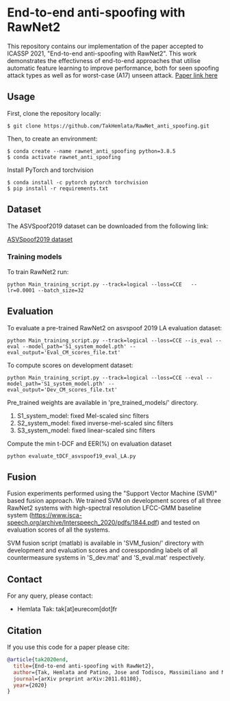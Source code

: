 End-to-end anti-spoofing with RawNet2
===============
This repository contains our implementation of the paper accepted to ICASSP 2021, "End-to-end anti-spoofing with RawNet2". This work demonstrates the effectivness of end-to-end approaches that utilise automatic feature learning to improve performance, both for seen spoofing attack types as well as for worst-case (A17) unseen attack.
[Paper link here](https://arxiv.org/abs/2011.01108)

## Usage
First, clone the repository locally:
```
$ git clone https://github.com/TakHemlata/RawNet_anti_spoofing.git
```
Then, to create an environment:

```
$ conda create --name rawnet_anti_spoofing python=3.8.5
$ conda activate rawnet_anti_spoofing
```
Install PyTorch and torchvision 
```
$ conda install -c pytorch pytorch torchvision
$ pip install -r requirements.txt
```


## Dataset

The ASVSpoof2019  dataset can be downloaded from the following link:

[ASVSpoof2019 dataset](https://datashare.is.ed.ac.uk/handle/10283/3336)


### Training models
To train RawNet2 run:
```
python Main_training_script.py --track=logical --loss=CCE   --lr=0.0001 --batch_size=32
```

## Evaluation
To evaluate a pre-trained RawNet2 on asvspoof 2019 LA evaluation dataset:

```
python Main_training_script.py --track=logical --loss=CCE --is_eval --eval --model_path='S1_system_model.pth' --eval_output='Eval_CM_scores_file.txt'
```

To compute scores on development dataset:

```
python Main_training_script.py --track=logical --loss=CCE --eval --model_path='S1_system_model.pth' --eval_output='Dev_CM_scores_file.txt'
```

Pre_trained weights are available in 'pre_trained_models/'  directory.
1. S1_system_model: fixed Mel-scaled sinc filters
2. S2_system_model: fixed inverse-mel-scaled sinc filters
3. S3_system_model: fixed linear-scaled sinc filters

Compute the min t-DCF and EER(%) on evaluation dataset

```
python evaluate_tDCF_asvspoof19_eval_LA.py 
``` 

## Fusion
Fusion experiments performed using the "Support Vector Machine (SVM)"  based fusion approach. We trained SVM on development scores of all three RawNet2 systems with high-spectral resolution LFCC-GMM baseline system (https://www.isca-speech.org/archive/Interspeech_2020/pdfs/1844.pdf) and tested on evaluation scores of all the systems.

SVM fusion script (matlab) is available in 'SVM_fusion/' directory with development and evaluation scores and coressponding labels of all countermeasure systems in 'S_dev.mat' and 'S_eval.mat' respectively.

## Contact
For any query, please contact:
- Hemlata Tak: tak[at]eurecom[dot]fr
## Citation
If you use this code for a paper please cite:
```bibtex
@article{tak2020end,
  title={End-to-end anti-spoofing with RawNet2},
  author={Tak, Hemlata and Patino, Jose and Todisco, Massimiliano and Nautsch, Andreas and Evans, Nicholas and Larcher, Anthony},
  journal={arXiv preprint arXiv:2011.01108},
  year={2020}
}
```



